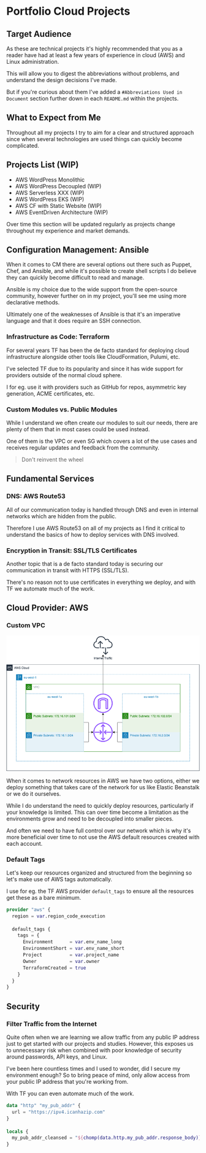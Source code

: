 # Portfolio Cloud Projects

## Target Audience

As these are technical projects it's highly recommended that you as a reader have had at least a few years of experience in cloud (AWS) and Linux administration.

This will allow you to digest the abbreviations without problems, and understand the design decisions I've made.

But if you're curious about them I've added a `#Abbreviations Used in Document` section further down in each `README.md` within the projects.

## What to Expect from Me

Throughout all my projects I try to aim for a clear and structured approach since when several technologies are used things can quickly become complicated.

## Projects List (WIP)

- AWS WordPress Monolithic
- AWS WordPress Decoupled (WIP)
- AWS Serverless XXX (WIP)
- AWS WordPress EKS (WIP)
- AWS CF with Static Website (WIP)
- AWS EventDriven Architecture (WIP)

Over time this section will be updated regularly as projects change throughout my experience and market demands.

## Configuration Management: Ansible

When it comes to CM there are several options out there such as Puppet, Chef, and Ansible, and while it's possible to create shell scripts I do believe they can quickly become difficult to read and manage.

Ansible is my choice due to the wide support from the open-source community, however further on in my project, you'll see me using more declarative methods.

Ultimately one of the weaknesses of Ansible is that it's an imperative language and that it does require an SSH connection.

### Infrastructure as Code: Terraform

For several years TF has been the de facto standard for deploying cloud infrastructure alongside other tools like CloudFormation, Pulumi, etc.

I've selected TF due to its popularity and since it has wide support for providers outside of the normal cloud sphere.

I for eg. use it with providers such as GitHub for repos, asymmetric key generation, ACME certificates, etc.

### Custom Modules vs. Public Modules

While I understand we often create our modules to suit our needs, there are plenty of them that in most cases could be used instead.

One of them is the VPC or even SG which covers a lot of the use cases and receives regular updates and feedback from the community.

> Don't reinvent the wheel

## Fundamental Services

### DNS: AWS Route53

All of our communication today is handled through DNS and even in internal networks which are hidden from the public.

Therefore I use AWS Route53 on all of my projects as I find it critical to understand the basics of how to deploy services with DNS involved.

### Encryption in Transit: SSL/TLS Certificates

Another topic that is a de facto standard today is securing our communication in transit with HTTPS (SSL/TLS).

There's no reason not to use certificates in everything we deploy, and with TF we automate much of the work.

## Cloud Provider: AWS

### Custom VPC

![Custom VPC Architecture Overview](images/aws-architecture-custom-vpc.drawio.png)

When it comes to network resources in AWS we have two options, either we deploy something that takes care of the network for us like Elastic Beanstalk or we do it ourselves.

While I do understand the need to quickly deploy resources, particularly if your knowledge is limited. This can over time become a limitation as the environments grow and need to be decoupled into smaller pieces.

And often we need to have full control over our network which is why it's more beneficial over time to not use the AWS default resources created with each account.

### Default Tags

Let's keep our resources organized and structured from the beginning so let's make use of AWS tags automatically.

I use for eg. the TF AWS provider `default_tags` to ensure all the resources get these as a bare minimum.

```terraform
provider "aws" {
  region = var.region_code_execution

  default_tags {
    tags = {
      Environment      = var.env_name_long
      EnvironmentShort = var.env_name_short
      Project          = var.project_name
      Owner            = var.owner
      TerraformCreated = true
    }
  }
}
```

## Security

### Filter Traffic from the Internet

Quite often when we are learning we allow traffic from any public IP address just to get started with our projects and studies. However, this exposes us to unnecessary risk when combined with poor knowledge of security around passwords, API keys, and Linux.

I've been here countless times and I used to wonder, did I secure my environment enough? So to bring peace of mind, only allow access from your public IP address that you're working from.

With TF you can even automate much of the work.

```terraform
data "http" "my_pub_addr" {
  url = "https://ipv4.icanhazip.com"
}

locals {
  my_pub_addr_cleansed = "${chomp(data.http.my_pub_addr.response_body)}/32"
}
```

